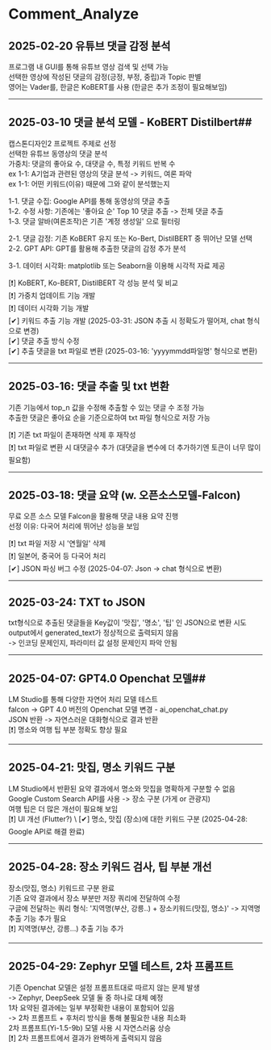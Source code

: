 # Comment_Analyze #

## 2025-02-20 유튜브 댓글 감정 분석 ##
프로그램 내 GUI를 통해 유튜브 영상 검색 및 선택 가능 \
선택한 영상에 작성된 댓글의 감정(긍정, 부정, 중립)과 Topic 판별 \
영어는 Vader를, 한글은 KoBERT를 사용 (한글은 추가 조정이 필요해보임) 

----

## 2025-03-10 댓글 분석 모델 - KoBERT Distilbert##
캡스톤디자인2 프로젝트 주제로 선정 \
선택한 유튜브 동영상의 댓글 분석 \
가중치: 댓글의 좋아요 수, 대댓글 수, 특정 키워드 반복 수 \
ex 1-1: A기업과 관련된 영상의 댓글 분석 -> 키워드, 여론 파악 \
ex 1-1: 어떤 키워드(이유) 때문에 그와 같이 분석했는지 

1-1. 댓글 수집: Google API를 통해 동영상의 댓글 추출 \
1-2. 수정 사항: 기존에는 '좋아요 순' Top 10 댓글 추출 -> 전체 댓글 추출 \
1-3. 댓글 알바(여론조작)은 기존 '계정 생성일' 으로 필터링

2-1. 댓글 감정: 기존 KoBERT 유지 또는 Ko-Bert, DistilBERT 중 뛰어난 모델 선택 \
2-2. GPT API: GPT를 활용해 추출한 댓글의 감정 추가 분석

3-1. 데이터 시각화: matplotlib 또는 Seaborn을 이용해 시각적 자료 제공 

[❗] KoBERT, Ko-BERT, DistilBERT 각 성능 분석 및 비교 \
[❗] 가중치 업데이트 기능 개발 \
[❗] 데이터 시각화 기능 개발 \
[✔] 키워드 추출 기능 개발 (2025-03-31: JSON 추출 시 정확도가 떨어져, chat 형식으로 변경) \
[✔] 댓글 추출 방식 수정 \
[✔] 추출 댓글을 txt 파일로 변환 (2025-03-16: 'yyyymmdd파일명' 형식으로 변환)

----

## 2025-03-16: 댓글 추출 및 txt 변환 ##
기존 기능에서 top_n 값을 수정해 추출할 수 있는 댓글 수 조정 가능 \
추출한 댓글은 좋아요 순을 기준으로하여 txt 파일 형식으로 저장 가능

[❗] 기존 txt 파일이 존재하면 삭제 후 재작성 \
[❗] txt 파일로 변환 시 대댓글수 추가 (대댓글을 변수에 더 추가하기엔 토큰이 너무 많이 필요함)

----

## 2025-03-18: 댓글 요약 (w. 오픈소스모델-Falcon) ##
무료 오픈 소스 모델 Falcon을 활용해 댓글 내용 요약 진행 \
선정 이유: 다국어 처리에 뛰어난 성능을 보임 

[❗] txt 파일 저장 시 '연월일' 삭제 \
[❗] 일본어, 중국어 등 다국어 처리 \
[✔] JSON 파싱 버그 수정 (2025-04-07: Json -> chat 형식으로 변환) 

----

## 2025-03-24: TXT to JSON ##
txt형식으로 추출된 댓글들을 Key값이 '맛집', '명소', '팁' 인 JSON으로 변환 시도 \
output에서 generated_text가 정상적으로 출력되지 않음 \
-> 인코딩 문제인지, 파라미터 값 설정 문제인지 파악 안됨 

----

## 2025-04-07: GPT4.0 Openchat 모델##  
LM Studio를 통해 다양한 자연어 처리 모델 테스트 \
falcon -> GPT 4.0 버전의 Openchat 모델 변경 - ai_openchat_chat.py \
JSON 반환 -> 자연스러운 대화형식으로 결과 반환 \
[❗] 명소와 여행 팁 부분 정확도 향상 필요 

----

## 2025-04-21: 맛집, 명소 키워드 구분 ##
LM Studio에서 반환된 요약 결과에서 명소와 맛집을 명확하게 구분할 수 없음 \
Google Custom Search API를 사용 -> 장소 구분 (가게 or 관광지) \
여행 팁은 더 많은 개선이 필요해 보임 \
[❗] UI 개선 (Flutter?) \ 
[✔] 명소, 맛집 (장소)에 대한 키워드 구분 (2025-04-28: Google API로 해결 완료)

----

## 2025-04-28: 장소 키워드 검사, 팁 부분 개선 ##
장소(맛집, 명소) 키워드르 구분 완료 \
기존 요약 결과에서 장소 부분만 저장 쿼리에 전달하여 수정 \
구글에 전달하는 쿼리 형식: '지역명(부산, 강릉..) + 장소키워드(맛집, 명소)' -> 지역명 추출 기능 추가 필요 \
[❗] 지역명(부산, 강릉...) 추출 기능 추가

----

## 2025-04-29: Zephyr 모델 테스트, 2차 프롬프트 ##
기존 Openchat 모델은 설정 프롬프트대로 따르지 않는 문제 발생 \
-> Zephyr, DeepSeek 모델 둘 중 하나로 대체 예정 \
1차 요약된 결과에는 일부 부정확한 내용이 포함되어 있음 \
-> 2차 프롬프트 + 후처리 방식을 통해 불필요한 내용 최소화 \
2차 프롬프트(Yi-1.5-9b) 모델 사용 시 자연스러움 상승 \
[❗] 2차 프롬프트에서 결과가 완벽하게 출력되지 않음